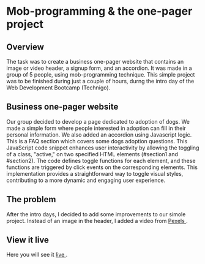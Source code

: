 # Mob-programming & the one-pager project

## Overview

The task was to create a business one-pager website that contains an image or video header, a signup form, and an accordion. It was made in a group of 5 people, using mob-programming technique. This simple project was to be finished during just a couple of hours, durng the intro day of the Web Development Bootcamp (Technigo).

## Business one-pager website

Our group decided to develop a page dedicated to adoption of dogs. We made a simple form where people interested in adoption can fill in their personal information. We also added an accordion using Javascript logic. This is a FAQ section which covers some dogs adoption questions. 
This JavaScript code snippet enhances user interactivity by allowing the toggling of a class, "active," on two specified HTML elements (#section1 and #section2). The code defines toggle functions for each element, and these functions are triggered by click events on the corresponding elements. This implementation provides a straightforward way to toggle visual styles, contributing to a more dynamic and engaging user experience.

## The problem

After the intro days, I decided to add some improvements to our simole project. Instead of an image in the header, I added a video from <a href="https://www.pexels.com/videos/" target="a_blank"> Pexels </a>.

## View it live
Here you will see it <a href="https://leafy-duckanoo-0d53b4.netlify.app/"> live </a>.

